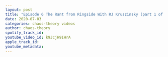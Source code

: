 ```yaml
---
layout: post
title: "Episode 6 The Rant from Ringside With RJ Kruszinsky (part 1 of 8)"
date: 2020-07-03
categories: chaos-theory videos
author: chaos-theory
spotify_track_id: 
youtube_video_id: k9JcjH9IHrA
apple_track_id: 
youtube_metadata: 
---
```

